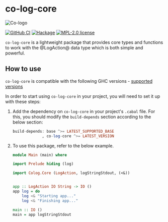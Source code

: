 # co-log-core

![Co-logo](https://user-images.githubusercontent.com/8126674/80955687-92f21a80-8df7-11ea-90d3-422dafdc8391.png)

[![GitHub CI](https://github.com/co-log/co-log-core/workflows/CI/badge.svg)](https://github.com/co-log/co-log-core/actions)
[![Hackage][hk-img-core]][hk-core]
[![MPL-2.0 license](https://img.shields.io/badge/license-MPL--2.0-blue.svg)](https://github.com/co-log/co-log/blob/main/LICENSE)

`co-log-core` is a lightweight package that provides core types and functions to 
work with the @LogAction@ data type which is both simple and powerful.

## How to use

`co-log-core` is compatible with the following GHC
versions - [supported versions](https://matrix.hackage.haskell.org/#/package/co-log-core)

In order to start using `co-log-core` in your project, you
will need to set it up with these steps:

1. Add the dependency on `co-log-core` in your project's
   `.cabal` file. For this, you should modify the `build-depends`
   section according to the below section:

   ```haskell
   build-depends: base ^>= LATEST_SUPPORTED_BASE
                , co-log-core ^>= LATEST_VERSION
   ```

2. To use this package, refer to the below example.

   ```haskell
   module Main (main) where

   import Prelude hiding (log)

   import Colog.Core (LogAction, logStringStdout, (<&))


   app :: LogAction IO String -> IO ()
   app log = do
       log <& "Starting app..."
       log <& "Finishing app..."

   main :: IO ()
   main = app logStringStdout
   ```
 
 
[hk-img-core]: https://img.shields.io/hackage/v/co-log-core.svg?logo=haskell
[hk-core]: https://hackage.haskell.org/package/co-log-core
